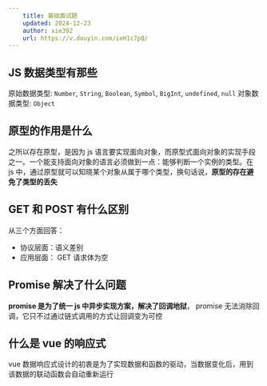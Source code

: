 ```yaml
---
    title: 基础面试题 
    updated: 2024-12-23
    author: xie392
    url: https://v.douyin.com/ieH1c7pQ/
---
```



## JS 数据类型有那些

原始数据类型: `Number`, `String`, `Boolean`, `Symbol`, `BigInt`, `undefined`, `null`
对象数据类型: `Object`

## 原型的作用是什么

之所以存在原型，是因为 js 语言要实现面向对象，而原型式面向对象的实现手段之一。一个能支持面向对象的语言必须做到一点：能够判断一个实例的类型。在 js 中，通过原型就可以知晓某个对象从属于哪个类型，换句话说，**原型的存在避免了类型的丢失**

## GET 和 POST 有什么区别

从三个方面回答：
- 协议层面：语义差别
- 应用层面： GET 请求体为空

## Promise 解决了什么问题

**promise 是为了统一 js 中异步实现方案，解决了回调地狱**， promise 无法消除回调，它只不过通过链式调用的方式让回调变为可控

## 什么是 vue 的响应式

vue 数据响应式设计的初衷是为了实现数据和函数的驱动，当数据变化后，用到该数据的联动函数会自动重新运行


